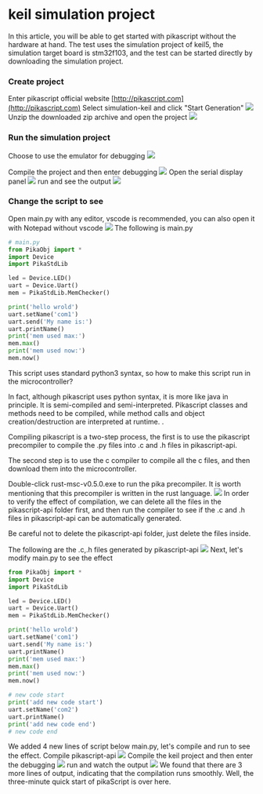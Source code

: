 # keil simulation project

In this article, you will be able to get started with pikascript without the hardware at hand.
The test uses the simulation project of keil5, the simulation target board is stm32f103, and the test can be started directly by downloading the simulation project.
### Create project
Enter pikascript official website [http://pikascript.com](http://pikascript.com)
Select simulation-keil and click "Start Generation"
![](assets/1644128841425-378e4391-426d-4dc3-bb2d-934e8facd22e.png)
Unzip the downloaded zip archive and open the project
![](assets/130745821-864038df-d8b0-41d2-97e8-199815d0d57d.png)


### Run the simulation project
Choose to use the emulator for debugging
![](assets/130747706-b912e09f-3f68-495a-a69f-f8f7500b1e4e.png)

Compile the project and then enter debugging
![](assets/130747350-70ffa319-f04d-4f26-a75b-61864a19b8d8.png)
Open the serial display panel
![](assets/130747952-42073ba1-c4c4-4acb-9495-766cd5731374.png)
run and see the output
![](assets/130748221-53fff9f6-6427-417d-b95a-3fa52a57eeaf.png)

### Change the script to see
Open main.py with any editor, vscode is recommended, you can also open it with Notepad without vscode
![](assets/130748847-477facfb-e16e-4e0e-8876-d66efd0ae48c.png)
The following is main.py

````python
# main.py
from PikaObj import *
import Device
import PikaStdLib

led = Device.LED()
uart = Device.Uart()
mem = PikaStdLib.MemChecker()

print('hello wrold')
uart.setName('com1')
uart.send('My name is:')
uart.printName()
print('mem used max:')
mem.max()
print('mem used now:')
mem.now()
````
This script uses standard python3 syntax, so how to make this script run in the microcontroller?
​

In fact, although pikascript uses python syntax, it is more like java in principle. It is semi-compiled and semi-interpreted. Pikascript classes and methods need to be compiled, while method calls and object creation/destruction are interpreted at runtime. .
​

Compiling pikascript is a two-step process, the first is to use the pikascript precompiler to compile the .py files into .c and .h files in pikascript-api.


The second step is to use the c compiler to compile all the c files, and then download them into the microcontroller.

Double-click rust-msc-v0.5.0.exe to run the pika precompiler. It is worth mentioning that this precompiler is written in the rust language.
![](assets/130749341-d12b7985-3685-419c-b9b8-8a09ae6f73d3.png)
In order to verify the effect of compilation, we can delete all the files in the pikascript-api folder first, and then run the compiler to see if the .c and .h files in pikascript-api can be automatically generated.


Be careful not to delete the pikascript-api folder, just delete the files inside.

The following are the .c,.h files generated by pikascript-api
![](assets/130750476-eaffce03-caeb-40b3-9841-550034fa191a.png)
Next, let's modify main.py to see the effect

````python
from PikaObj import *
import Device
import PikaStdLib

led = Device.LED()
uart = Device.Uart()
mem = PikaStdLib.MemChecker()

print('hello wrold')
uart.setName('com1')
uart.send('My name is:')
uart.printName()
print('mem used max:')
mem.max()
print('mem used now:')
mem.now()

# new code start
print('add new code start')
uart.setName('com2')
uart.printName()
print('add new code end')
# new code end
````
We added 4 new lines of script below main.py, let's compile and run to see the effect.
Compile pikascript-api
![](assets/130751195-40944d60-7d56-48a9-9f47-cab87d77d5a8.png)
Compile the keil project and then enter the debugging
![](assets/130751539-aa0bdb82-750f-4f98-8f6f-02d653dda64a.png)
run and watch the output
![](assets/130751653-cad627c2-367c-45a6-8c5f-686c7514df3c.png)
We found that there are 3 more lines of output, indicating that the compilation runs smoothly.
Well, the three-minute quick start of pikaScript is over here.